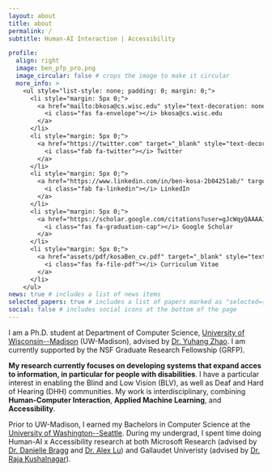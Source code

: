 ```yaml
---
layout: about
title: about
permalink: /
subtitle: Human-AI Interaction | Accessibility

profile:
  align: right
  image: ben_pfp_pro.png
  image_circular: false # crops the image to make it circular
  more_info: >
    <ul style="list-style: none; padding: 0; margin: 0;">
      <li style="margin: 5px 0;">
        <a href="mailto:bkosa@cs.wisc.edu" style="text-decoration: none; color: $green-color-ruei;">
          <i class="fas fa-envelope"></i> bkosa@cs.wisc.edu
        </a>
      </li>
      <li style="margin: 5px 0;">
        <a href="https://twitter.com" target="_blank" style="text-decoration: none; color: $green-color-ruei;">
          <i class="fab fa-twitter"></i> Twitter
        </a>
      </li>
      <li style="margin: 5px 0;">
        <a href="https://www.linkedin.com/in/ben-kosa-2b04251ab/" target="_blank" style="text-decoration: none; color: $green-color-ruei;">
          <i class="fab fa-linkedin"></i> LinkedIn
        </a>
      </li>
      <li style="margin: 5px 0;">
        <a href="https://scholar.google.com/citations?user=gJcWqyQAAAAJ&hl=en" target="_blank" style="text-decoration: none; color: $green-color-ruei;">
          <i class="fas fa-graduation-cap"></i> Google Scholar
        </a>
      </li>
      <li style="margin: 5px 0;">
        <a href="assets/pdf/kosaBen_cv.pdf" target="_blank" style="text-decoration: none; color: $green-color-ruei;">
          <i class="fas fa-file-pdf"></i> Curriculum Vitae
        </a>
      </li>
    </ul>
news: true # includes a list of news items
selected_papers: true # includes a list of papers marked as "selected={true}"
social: false # includes social icons at the bottom of the page
---
```


I am a Ph.D. student at Department of Computer Science, [University of Wisconsin--Madison](https://www.cs.wisc.edu/) (UW-Madison), advised by [Dr. Yuhang Zhao](https://www.yuhangz.com/). I am currently supported by the NSF Graduate Research Fellowship (GRFP).

**My research currently focuses on developing systems that expand acces to information, in particular for people with disabilities**. I have a particular interest in enabling the Blind and Low Vision (BLV), as well as Deaf and Hard of Hearing (DHH) communities. My work is interdisciplinary, combining **Human-Computer Interaction**, **Applied Machine Learning**, and **Accessibility**.

Prior to UW-Madison, I earned my Bachelors in Computer Science at the [University of Washington--Seattle](https://www.cs.washington.edu/who-we-are/). During my undergrad, I spent time doing Human-AI x Accessibility research at both Microsoft Research (advised by [Dr. Danielle Bragg](https://danibragg.com/) and [Dr. Alex Lu](https://www.alexluresearch.com/)) and Gallaudet Univeristy (advised by [Dr. Raja Kushalnagar](https://scholar.google.com/citations?user=2fs6tyAAAAAJ&hl=en)).

<!-- Write your biography here. Tell the world about yourself. Link to your favorite [subreddit](http://reddit.com). You can put a picture in, too. The code is already in, just name your picture `prof_pic.jpg` and put it in the `img/` folder.

Put your address / P.O. box / other info right below your picture. You can also disable any of these elements by editing `profile` property of the YAML header of your `_pages/about.md`. Edit `_bibliography/papers.bib` and Jekyll will render your [publications page](/al-folio/publications/) automatically.

Link to your social media connections, too. This theme is set up to use [Font Awesome icons](https://fontawesome.com/) and [Academicons](https://jpswalsh.github.io/academicons/), like the ones below. Add your Facebook, Twitter, LinkedIn, Google Scholar, or just disable all of them. -->
